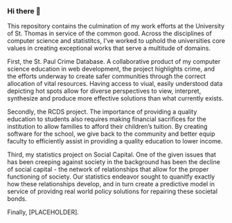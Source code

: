 ### Hi there 👋

<!--
**RWThompson7/RWThompson7** is a ✨ _special_ ✨ repository because its `README.md` (this file) appears on your GitHub profile.

Here are some ideas to get you started:

- 🔭 I’m currently working on ...
- 🌱 I’m currently learning ...
- 👯 I’m looking to collaborate on ...
- 🤔 I’m looking for help with ...
- 💬 Ask me about ...
- 📫 How to reach me: ...
- 😄 Pronouns: ...
- ⚡ Fun fact: ...
-->

This repository contains the culmination of my work efforts at the University of St. Thomas in service of the common good. Across the disciplines of computer science and statistitcs, I've worked to uphold the universities core values in creating exceptional works that serve a multitude of domains. 

First, the St. Paul Crime Database. A collaborative product of my computer science education in web development, the project highlights crime, and the efforts underway to create safer communities through the correct allocation of vital resources. Having access to viual, easily understood data depicting hot spots allow for diverse perspectives to view, interpret, synthesize and produce more effective solutions than what currently exists.

Secondly, the RCDS project. The importance of providing a quality education to students also requires making financial sacrifices for the institution to allow families to afford their children’s tuition. By creating software for the school, we give back to the community and better equip faculty to efficiently assist in providing a quality education to lower income. 

Third, my statistics project on Social Capital. One of the given issues that has been creeping against society in the background has been the decline of social capital - the network of relationships that allow for the proper functioning of society. Our statistics endeavor sought to quanitfy exactly how these relationships develop, and in turn create a predictive model in service of providng real world policy solutions for repairing these societal bonds. 

Finally, [PLACEHOLDER].
